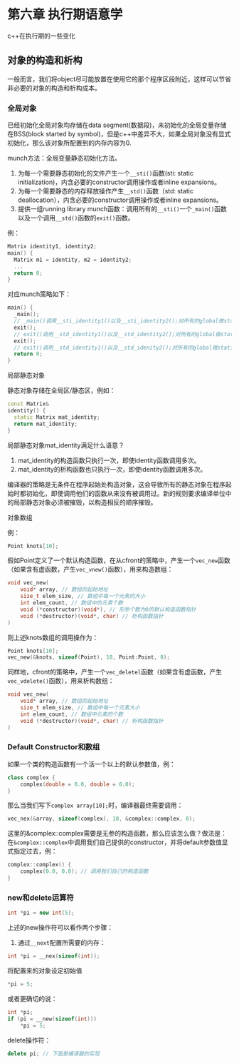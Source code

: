 # 第六章 执行期语意学

c++在执行期的一些变化

## 对象的构造和析构

一般而言，我们将object尽可能放置在使用它的那个程序区段附近，这样可以节省非必要的对象的构造和析构成本。

### 全局对象

已经初始化全局对象均存储在data segment(数据段)，未初始化的全局变量存储在BSS(block started by symbol)，但是c++中差异不大，如果全局对象没有显式初始化，那么该对象所配置到的内存内容为0.

munch方法：全局变量静态初始化方法。

1. 为每一个需要静态初始化的文件产生一个`__sti()`函数(sti: static initialization)，内含必要的constructor调用操作或者inline expansions。
2. 为每一个需要静态的内存释放操作产生`__std()`函数（std: static deallocation），内含必要的constructor调用操作或者inline expansions。
3. 提供一组running library munch函数：调用所有的`__sti()`一个`_main()`函数以及一个调用`__std()`函数的`exit()`函数。

例：

```c++
Matrix identity1, identity2;
main() {
  Matrix m1 = identity, m2 = identity2;
  ...
  return 0;
}
```

对应munch策略如下：

```c++
main() {
  _main();
  // _main()调用__sti_identity1()以及__sti_identity2();对所有的global做static_initialization操作
  exit();
  // exit()调用__std_identity1()以及__std_identity2();对所有的global做static deallocation操作
  exit();
  // exit()调用__std_identity1()以及__std_idenity2();对所有的global做static deallocation操作
  return 0;
}
```

局部静态对象

静态对象存储在全局区/静态区，例如：

```c++
const Matrix&
identity() {
  static Matrix mat_identity;
  return mat_identity;
}
```

局部静态对象mat_identity满足什么语意？
1. mat_identity的构造函数只执行一次，即使identity函数调用多次。
2. mat_identity的析构函数也只执行一次，即使identity函数调用多次。

编译器的策略是无条件在程序起始处构造对象，这会导致所有的静态对象在程序起始时都初始化，即使调用他们的函数从来没有被调用过。新的规则要求编译单位中的局部静态对象必须被摧毁，以构造相反的顺序摧毁。

对象数组

例：

```c++
Point knots[10];
```

假如Point定义了一个默认构造函数，在从cfront的策略中，产生一个`vec_new`函数（如果含有虚函数，产生`vec_vnew()`函数），用来构造数组：

```c++
void vec_new(
    void* array, // 数组的起始地址
    size_t elem_size, // 数组中每一个元素的大小
    int elem_count, // 数组中的元素个数
    void (*constructor)(void*), // 形参个数为0的默认构造函数指针
    void (*destructor)(void*, char) // 析构函数指针
)
```

则上述knots数组的调用操作为：

```c++
Point knots[10];
vec_new(&knots, sizeof(Point), 10, Point:Point, 0);
```

同样地，cfront的策略中，产生一个`vec_deletel`函数（如果含有虚函数，产生`vec_vdelete()`函数），用来析构数组：

```c++
void vec_new(
    void* array, // 数组的起始地址
    size_t elem_size, // 数组中每一个元素大小
    int elem_count, // 数组中元素的个数
    void (*destructor)(void*, char) // 析构函数指针
)
```

### Default Constructor和数组

如果一个类的构造函数有一个活一个以上的默认参数值，例：

```c++
class complex {
    complex(double = 0.0, double = 0.0);
}
```

那么当我们写下`complex array[10];`时，编译器最终需要调用：

```c++
vec_nex(&array, sizeof(complex), 10, &complex::complex, 0);
```

这里的&complex::complex需要是无参的构造函数，那么应该怎么做？做法是：在`&complex::complex`中调用我们自己提供的constructor，并将default参数值显式指定过去，例：

```c++
complex::complex() {
    complex(0.0, 0.0); // 调用我们自己的构造函数
}
```

### new和delete运算符

```c++
int *pi = new int(5);
```

上述的new操作符可以看作两个步骤：

1. 通过`__next`配置所需要的内存：

```c++
int *pi = __nex(sizeof(int));
```

将配置来的对象设定初始值

```c++
*pi = 5;
```

或者更确切的说：

```c++
int *pi;
if (pi = __new(sizeof(int)))
    *pi = 5;
```

delete操作符：

```c++
delete pi; // 下面是编译器的实现
```
